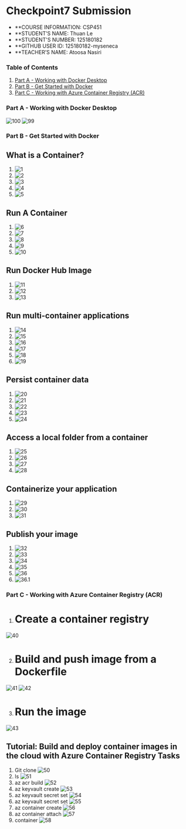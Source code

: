 # Checkpoint7 Submission

- **COURSE INFORMATION: CSP451
- **STUDENT’S NAME: Thuan Le
- **STUDENT'S NUMBER: 125180182
- **GITHUB USER ID: 125180182-myseneca
- **TEACHER’S NAME: Atoosa Nasiri

### Table of Contents
1. [Part A - Working with Docker Desktop](#part-a---working-with-docker-desktop)
2. [Part B - Get Started with Docker](#part-b---get-started-with-docker)
3. [Part C - Working with Azure Container Registry (ACR)](#part-c---working-with-azure-container-registry-acr)

### Part A - Working with Docker Desktop

![100](/Checkpoint7/images/100.png)
![99](/Checkpoint7/images/99.png)


### Part B - Get Started with Docker

## What is a Container?

1. ![1](/Checkpoint7/images/1.png)
2. ![2](/Checkpoint7/images/2.png)
3. ![3](/Checkpoint7/images/3.png)
4. ![4](/Checkpoint7/images/4.png)
5. ![5](/Checkpoint7/images/5.png)

## Run A Container

1. ![6](/Checkpoint7/images/6.png)
2. ![7](/Checkpoint7/images/7.png)
3. ![8](/Checkpoint7/images/8.png)
4. ![9](/Checkpoint7/images/9.png)
5. ![10](/Checkpoint7/images/10.png)

## Run Docker Hub Image

1. ![11](/Checkpoint7/images/11.png)
2. ![12](/Checkpoint7/images/12.png)
3. ![13](/Checkpoint7/images/13.png)

## Run multi-container applications

1. ![14](/Checkpoint7/images/14.png)
2. ![15](/Checkpoint7/images/15.png)
3. ![16](/Checkpoint7/images/16.png)
4. ![17](/Checkpoint7/images/17.png)
5. ![18](/Checkpoint7/images/18.png)
6. ![19](/Checkpoint7/images/19.png)


## Persist container data

1. ![20](/Checkpoint7/images/20.png)
2. ![21](/Checkpoint7/images/21.png)
3. ![22](/Checkpoint7/images/22.png)
4. ![23](/Checkpoint7/images/23.png)
5. ![24](/Checkpoint7/images/24.png)

## Access a local folder from a container

1. ![25](/Checkpoint7/images/25.png)
2. ![26](/Checkpoint7/images/26.png) 
3. ![27](/Checkpoint7/images/27.png)
4. ![28](/Checkpoint7/images/28.png)

## Containerize your application

1. ![29](/Checkpoint7/images/29.png)
2. ![30](/Checkpoint7/images/30.png)
3. ![31](/Checkpoint7/images/31.png)

## Publish your image

1. ![32](/Checkpoint7/images/32.png)
2. ![33](/Checkpoint7/images/33.png)
3. ![34](/Checkpoint7/images/34.png)
4. ![35](/Checkpoint7/images/35.png)
5. ![36](/Checkpoint7/images/36.png)
6. ![36.1](/Checkpoint7/images/36.1.png)

### Part C - Working with Azure Container Registry (ACR)

1. # Create a container registry
![40](/Checkpoint7/images/40.png)

2. # Build and push image from a Dockerfile
![41](/Checkpoint7/images/41.png)
![42](/Checkpoint7/images/42.png)

3. # Run the image
![43](/Checkpoint7/images/43.png)


## Tutorial: Build and deploy container images in the cloud with Azure Container Registry Tasks

1. Git clone
![50](/Checkpoint7/images/50.png)
2. ls
![51](/Checkpoint7/images/51.png)
3. az acr build 
![52](/Checkpoint7/images/52.png)
4. az keyvault create
![53](/Checkpoint7/images/53.png)
5. az keyvault secret set
![54](/Checkpoint7/images/54.png)
6. az keyvault secret set 
![55](/Checkpoint7/images/55.png)
7. az container create
![56](/Checkpoint7/images/56.png)
8. az container attach
![57](/Checkpoint7/images/57.png)
9. container
![58](/Checkpoint7/images/58.png)

